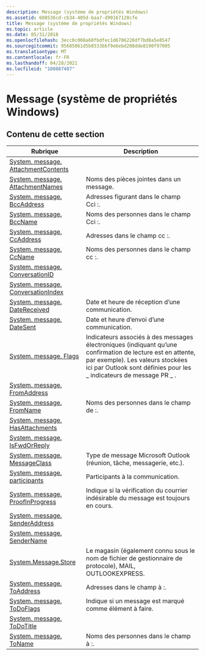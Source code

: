 ```yaml
---
description: Message (système de propriétés Windows)
ms.assetid: 608536cd-cb34-405d-baa7-d99167128cfe
title: Message (système de propriétés Windows)
ms.topic: article
ms.date: 05/31/2018
ms.openlocfilehash: 3ecc0c008a68fbdfec1d6786228df7bd8a5e8547
ms.sourcegitcommit: 95685061d5b0333bbf9e6ebd208dde8190f97005
ms.translationtype: MT
ms.contentlocale: fr-FR
ms.lasthandoff: 04/28/2021
ms.locfileid: "108087407"
---
```

# <a name="message-windows-property-system"></a>Message (système de propriétés Windows)

## <a name="in-this-section"></a>Contenu de cette section



| Rubrique                                                                                              | Description                                                                                                                                                                       |
|----------------------------------------------------------------------------------------------------|-----------------------------------------------------------------------------------------------------------------------------------------------------------------------------------|
| [System. message. AttachmentContents](./props-system-message-attachmentcontents.md)<br/> |                                                                                                                                                                                   |
| [System. message. AttachmentNames](./props-system-message-attachmentnames.md)<br/>       | Noms des pièces jointes dans un message.<br/>                                                                                                                             |
| [System. message. BccAddress](./props-system-message-bccaddress.md)<br/>                 | Adresses figurant dans le champ Cci :.<br/>                                                                                                                                       |
| [System. message. BccName](./props-system-message-bccname.md)<br/>                       | Noms des personnes dans le champ Cci :.<br/>                                                                                                                                 |
| [System. message. CcAddress](./props-system-message-ccaddress.md)<br/>                   | Adresses dans le champ cc :.<br/>                                                                                                                                        |
| [System. message. CcName](./props-system-message-ccname.md)<br/>                         | Noms des personnes dans le champ cc :.<br/>                                                                                                                                  |
| [System. message. ConversationID](./props-system-message-conversationid.md)<br/>         |                                                                                                                                                                                   |
| [System. message. ConversationIndex](/previous-versions/windows/desktop/legacy/bb787335(v=vs.85))<br/>   |                                                                                                                                                                                   |
| [System. message. DateReceived](./props-system-message-datereceived.md)<br/>             | Date et heure de réception d’une communication.<br/>                                                                                                                        |
| [System. message. DateSent](./props-system-message-datesent.md)<br/>                     | Date et heure d’envoi d’une communication.<br/>                                                                                                                            |
| [System. message. Flags](./props-system-message-flags.md)<br/>                           | Indicateurs associés à des messages électroniques (indiquant qu’une confirmation de lecture est en attente, par exemple). Les valeurs stockées ici par Outlook sont définies pour les \_ indicateurs de message PR \_ .<br/> |
| [System. message. FromAddress](./props-system-message-fromaddress.md)<br/>               |                                                                                                                                                                                   |
| [System. message. FromName](./props-system-message-fromname.md)<br/>                     | Noms des personnes dans le champ de :.<br/>                                                                                                                                |
| [System. message. HasAttachments](./props-system-message-hasattachments.md)<br/>         |                                                                                                                                                                                   |
| [System. message. IsFwdOrReply](./props-system-message-isfwdorreply.md)<br/>             |                                                                                                                                                                                   |
| [System. message. MessageClass](./props-system-message-messageclass.md)<br/>             | Type de message Microsoft Outlook (réunion, tâche, messagerie, etc.).<br/>                                                                                                |
| [System. message. participants](props-system-message-participants.md)<br/>                    | Participants à la communication.<br/>                                                                                                                                         |
| [System. message. ProofInProgress](./props-system-message-proofinprogress.md)<br/>       | Indique si la vérification du courrier indésirable du message est toujours en cours.<br/>                                                                                              |
| [System. message. SenderAddress](./props-system-message-senderaddress.md)<br/>           |                                                                                                                                                                                   |
| [System. message. SenderName](./props-system-message-sendername.md)<br/>                 |                                                                                                                                                                                   |
| [System.Message.Store](./props-system-message-store.md)<br/>                           | Le magasin (également connu sous le nom de fichier de gestionnaire de protocole), MAIL, OUTLOOKEXPRESS.<br/>                                                                                             |
| [System. message. ToAddress](./props-system-message-toaddress.md)<br/>                   | Adresses dans le champ à :.<br/>                                                                                                                                        |
| [System. message. ToDoFlags](./props-system-message-todoflags.md)<br/>                   | Indique si un message est marqué comme élément à faire.<br/>                                                                                                               |
| [System. message. ToDoTitle](./props-system-message-todotitle.md)<br/>                   |                                                                                                                                                                                   |
| [System. message. ToName](./props-system-message-toname.md)<br/>                         | Noms des personnes dans le champ à :.<br/>                                                                                                                                  |



 

 

 
